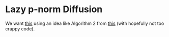 Lazy p-norm Diffusion
=====================

We want [this](https://arxiv.org/abs/2006.08569) using an idea like
Algorithm 2 from
[this](https://citeseerx.ist.psu.edu/viewdoc/download?doi=10.1.1.85.9446&rep=rep1&type=pdf)
(with hopefully not too crappy code).

